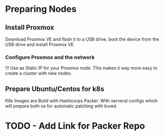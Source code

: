 # Preparing Nodes

## Install Proxmox

Download Proxmox VE and flash it to a USB drive, boot the device from the USB drive and install Proxmox VE

### Configure Proxmox and the network

!!! Use as Static IP for your Proxmox node. This makes it way more easy to create a cluster with new nodes.


## Prepare Ubuntu/Centos for k8s

K8s Images are Build with Hashicorps Packer. With serveral configs which will prepare both os for automatic patching with kured.  

# TODO - Add Link for Packer Repo 